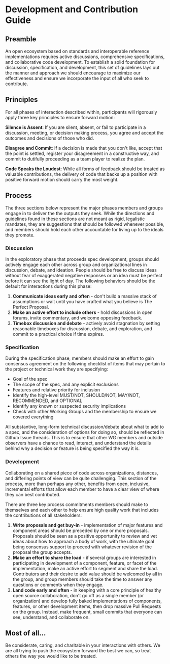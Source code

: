 
# Development and Contribution Guide

## Preamble
An open ecosystem based on standards and interoperable reference implementations requires active discussions, comprehensive specifications, and collaborative code development. To establish a solid foundation for discussion, specification, and development, this set of guidelines lays out the manner and approach we should encourage to maximize our effectiveness and ensure we incorporate the input of all who seek to contribute.

## Principles

For all phases of interaction described within, participants will rigorously apply three key principles to ensure forward motion:

**Silence is Assent**: If you are silent, absent, or fail to participate in a discussion, meeting, or decision making process, you agree and accept the outcomes and decisions of those who did.

**Disagree and Commit**: If a decision is made that you don't like, accept that the point is settled, register your disagreement in a constructive way, and commit to dutifully proceeding as a team player to realize the plan.

**Code Speaks the Loudest**: While all forms of feedback should be treated as valuable contributions, the delivery of code that backs up a position with positive forward motion should carry the most weight.

## Process

The three sections below represent the major phases members and groups engage in to deliver the the outputs they seek. While the directions and guidelines found in these sections are not meant as rigid, legalistic mandates, they are suggestions that should be followed whenever possible, and members should hold each other accountable for living up to the ideals they promote.

### Discussion

In the exploratory phase that proceeds spec development, groups should actively engage each other across group and organizational lines in discussion, debate, and ideation. People should be free to discuss ideas without fear of exaggerated negative responses or an idea must be perfect before it can see the light of day. The following behaviors should be the default for interactions during this phase:

1. **Communicate ideas early and often** - don't build a massive stack of assumptions or wait until you have crafted what you believe is The Perfect Proposal.
2. **Make an active effort to include others** - hold discussions in open forums, invite commentary, and welcome opposing feedback.
3. **Timebox discussion and debate** - actively avoid stagnation by setting reasonable timeboxes for discussion, debate, and exploration, and commit to a practical choice if time expires.

### Specification

During the specification phase, members should make an effort to gain consensus agreement on the following checklist of items that may pertain to the project or technical work they are specifying:

- Goal of the spec
- The scope of the spec, and any explicit exclusions
- Features and relative priority for inclusion
- Identify the high-level MUST/NOT, SHOULD/NOT, MAY/NOT, RECOMMENDED, and OPTIONAL 
- Identify any known or suspected security implications
- Check with other Working Groups and the membership to ensure we covered everything

All substantive, long-form technical discussion/debate about what to add to a spec, and the consideration of options for doing so, should be reflected in Github Issue threads. This is to ensure that other WG members and outside observers have a chance to read, interact, and understand the details behind why a decision or feature is being specified the way it is.

### Development

Collaborating on a shared piece of code across organizations, distances, and differing points of view can be quite challenging. This section of the process, more than perhaps any other, benefits from open, inclusive, incremental efforts that allow each member to have a clear view of where they can best contributed.

There are three key process commitments members should make to themselves and each other to help ensure high quality work that includes the contributions of all stakeholders:

1. **Write proposals and get buy-in** - implementation of major features and component areas should be preceded by one or more proposals. Proposals should be seen as a positive opportunity to review and vet ideas about how to approach a body of work, with the ultimate goal being consensus support to proceed with whatever revision of the proposal the group accepts.
2. **Make an effort to share the load** - if several groups are interested in participating in development of a component, feature, or facet of the implementation, make an active effort to segment and share the load. Contributors and their desire to add value should be welcomed by all in the group, and group members should take the time to answer any questions or comments when they engage.
3. **Land code early and often** - in keeping with a core principle of healthy open source collaboration, don't go off as a single member (or organization) and develop fully baked implementations of components, features, or other development items, then drop massive Pull Requests on the group. Instead, make frequent, small commits that everyone can see, understand, and collaborate on.

## Most of all...

Be considerate, caring, and charitable in your interactions with others. We are all trying to push the ecosystem forward the best we can, so treat others the way you would like to be treated.
